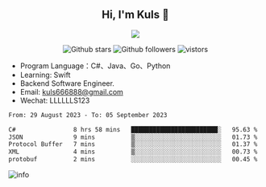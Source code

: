<h2 align="center"> Hi, I'm Kuls 👋 </h2>
<p align="center">
    <p align="center">
        <img src=" https://avatars.githubusercontent.com/u/42165104?s=460&u=5c7fbf0bce7d4b38a15a44676e6f64b529e47598&v=4"/>
    </p>
    <p align="center">
      <img src="https://img.shields.io/github/stars/hellokuls?style=social" alt="Github stars" />
      <img src="https://img.shields.io/github/followers/hellokuls?style=social" alt="Github followers" />
      <img src="https://visitor-badge.glitch.me/badge?page_id=hellokuls.readme" alt="vistors" />
    </p>
</p>

- Program Language：C#、Java、Go、Python
- Learning: Swift
- Backend Software Engineer.
- Email: kuls666888@gmail.com
- Wechat: LLLLLLS123

<!--START_SECTION:waka-->

```txt
From: 29 August 2023 - To: 05 September 2023

C#                8 hrs 58 mins   ████████████████████████░   95.63 %
JSON              9 mins          ▒░░░░░░░░░░░░░░░░░░░░░░░░   01.73 %
Protocol Buffer   7 mins          ▒░░░░░░░░░░░░░░░░░░░░░░░░   01.37 %
XML               4 mins          ▒░░░░░░░░░░░░░░░░░░░░░░░░   00.73 %
protobuf          2 mins          ░░░░░░░░░░░░░░░░░░░░░░░░░   00.45 %
```

<!--END_SECTION:waka-->

![info](https://github-readme-stats.vercel.app/api?username=hellokuls&show_icons=true&count_private=true&hide=prs&theme=default_repocard)


